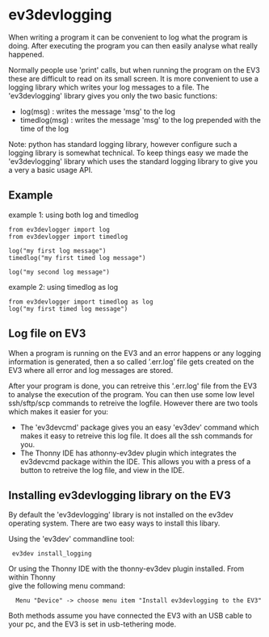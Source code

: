 # ev3devlogging 

When writing a program it can be convenient to log what the program is doing. After executing the 
program you can then easily analyse what really happened.

Normally people use 'print' calls, but when running the program on the EV3 these are difficult to
read on its small screen. It is more convenient to use a logging library which writes your log messages 
to a file. The 'ev3devlogging' library gives you only the two basic functions:

* log(msg)       :  writes the message 'msg' to the log
* timedlog(msg)  :  writes the message 'msg' to the log prepended with the time of the log


Note: python has standard logging library, however configure such a logging library is somewhat 
technical. To keep things easy we  made the 'ev3devlogging' library which uses
the standard logging library to give you a very a basic usage API. 

## Example 

example 1: using both log and timedlog 

    from ev3devlogger import log
    from ev3devlogger import timedlog
    
    log("my first log message")
    timedlog("my first timed log message")
    
    log("my second log message")

example 2: using timedlog as log

    from ev3devlogger import timedlog as log
    log("my first timed log message")


## Log file on EV3

When a program is running on the EV3 and an error happens or any logging information is generated,
then a so called ’.err.log’ file gets created on the EV3 where all error and log messages are stored.

After your program is done, you can retreive this '.err.log' file from the EV3 to analyse
the execution of the program. You can then use some low level ssh/sftp/scp commands to 
retreive the logfile. However there are two tools which makes it easier for you:

* The 'ev3devcmd' package gives you an easy 'ev3dev' command which makes
it easy to retreive this log file. It does all the ssh commands for you. 
* The Thonny IDE has athonny-ev3dev plugin which integrates the ev3devcmd package within the IDE. This allows you with a
press of a button to retreive the log file, and view in the IDE.
 
## Installing ev3devlogging library on the EV3

By default the 'ev3devlogging' library is not installed on the ev3dev operating system.
There are two easy ways to install this libary.

Using the 'ev3dev' commandline tool:

     ev3dev install_logging 
     
Or using the Thonny IDE with the thonny-ev3dev plugin installed. From within  Thonny  
give the following menu command:

      Menu "Device" -> choose menu item "Install ev3devlogging to the EV3"
    

     
 Both methods assume you have connected the EV3 with an USB cable to your pc, and the EV3 is
 set in usb-tethering mode.    